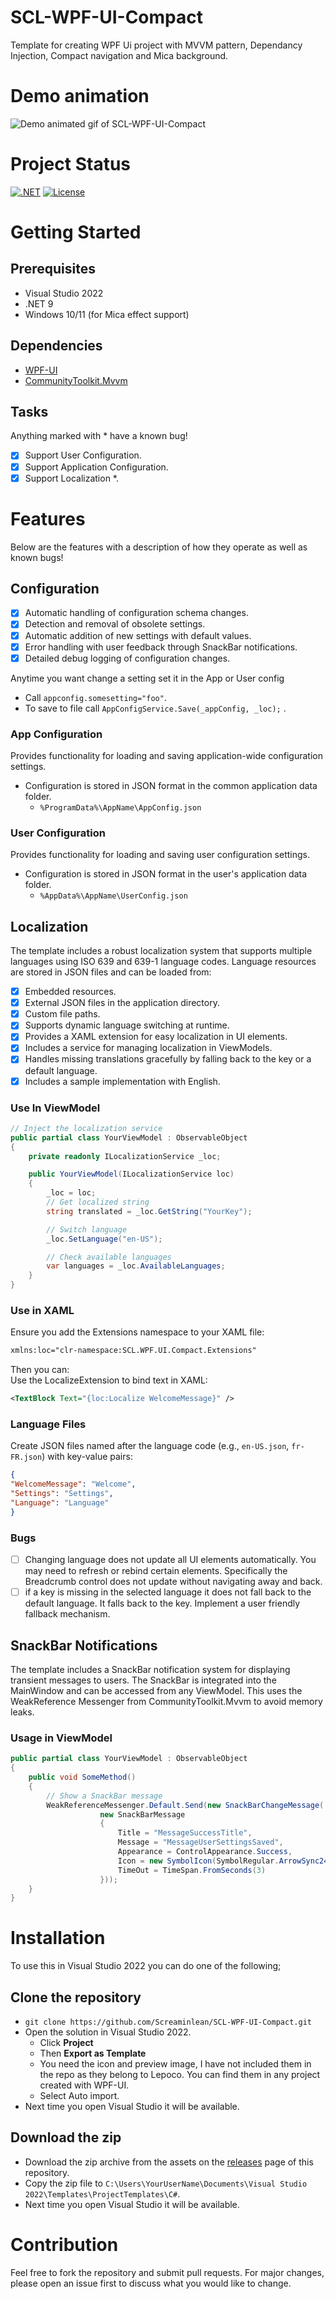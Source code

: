 # SCL-WPF-UI-Compact
Template for creating WPF Ui project with MVVM pattern, Dependancy Injection, Compact navigation and Mica background.
# Demo animation

![Demo animated gif of SCL-WPF-UI-Compact](https://github.com/Screaminlean/SCL-WPF-UI-Compact/blob/main/Images/SCL-WPF-UI-Compact-Demo.gif)

# Project Status
[![.NET](https://img.shields.io/badge/.NET-9-512BD4)]()
[![License](https://img.shields.io/badge/License-MIT-blue.svg)]()

# Getting Started
## Prerequisites
- Visual Studio 2022
- .NET 9
- Windows 10/11 (for Mica effect support)

## Dependencies
- [WPF-UI](https://github.com/lepoco/wpfui)
- [CommunityToolkit.Mvvm](https://learn.microsoft.com/en-us/dotnet/communitytoolkit/mvvm/)

## Tasks
Anything marked with * have a known bug!
- [x] Support User Configuration.
- [x] Support Application Configuration.
- [x] Support Localization *.

# Features
Below are the features with a description of how they operate as well as known bugs!

## Configuration
- [x] Automatic handling of configuration schema changes.
- [x] Detection and removal of obsolete settings.
- [x] Automatic addition of new settings with default values.
- [x] Error handling with user feedback through SnackBar notifications.
- [x] Detailed debug logging of configuration changes.

Anytime you want change a setting set it in the App or User config 
- Call `appconfig.somesetting="foo"`.
- To save to file call `AppConfigService.Save(_appConfig, _loc);` .

### App Configuration
Provides functionality for loading and saving application-wide configuration settings. 
- Configuration is stored in JSON format in the common application data folder.
  - `%ProgramData%\AppName\AppConfig.json`
  
### User Configuration
Provides functionality for loading and saving user configuration settings.
- Configuration is stored in JSON format in the user's application data folder.
  - `%AppData%\AppName\UserConfig.json`
  
## Localization
The template includes a robust localization system that supports multiple languages using ISO 639 and 639-1 language codes. Language resources are stored in JSON files and can be loaded from:
- [x] Embedded resources.
- [x] External JSON files in the application directory.
- [x] Custom file paths.
- [x] Supports dynamic language switching at runtime.
- [x] Provides a XAML extension for easy localization in UI elements.
- [x] Includes a service for managing localization in ViewModels.
- [x] Handles missing translations gracefully by falling back to the key or a default language.
- [x] Includes a sample implementation with English.

### Use In ViewModel
```csharp
// Inject the localization service 
public partial class YourViewModel : ObservableObject
{ 
    private readonly ILocalizationService _loc;

    public YourViewModel(ILocalizationService loc)
    {
        _loc = loc;
        // Get localized string
        string translated = _loc.GetString("YourKey");

        // Switch language
        _loc.SetLanguage("en-US");

        // Check available languages
        var languages = _loc.AvailableLanguages;
    }
}
```

### Use in XAML
Ensure you add the Extensions namespace to your XAML file:
```xml
xmlns:loc="clr-namespace:SCL.WPF.UI.Compact.Extensions"
```
Then you can:\
Use the LocalizeExtension to bind text in XAML:
```xml
<TextBlock Text="{loc:Localize WelcomeMessage}" />
```

### Language Files
Create JSON files named after the language code (e.g., `en-US.json`, `fr-FR.json`) with key-value pairs:
```json
{ 
"WelcomeMessage": "Welcome", 
"Settings": "Settings", 
"Language": "Language" 
}
```
### Bugs
- [ ] Changing language does not update all UI elements automatically. You may need to refresh or rebind certain elements. Specifically the Breadcrumb control does not update without navigating away and back.
- [ ] if a key is missing in the selected language it does not fall back to the default language. It falls back to the key. Implement a user friendly fallback mechanism.

## SnackBar Notifications
The template includes a SnackBar notification system for displaying transient messages to users. The SnackBar is integrated into the MainWindow and can be accessed from any ViewModel.
This uses the WeakReference Messenger from CommunityToolkit.Mvvm to avoid memory leaks.

### Usage in ViewModel
```csharp
public partial class YourViewModel : ObservableObject
{ 
    public void SomeMethod()
    {
        // Show a SnackBar message
        WeakReferenceMessenger.Default.Send(new SnackBarChangeMessage(
                    new SnackBarMessage
                    {
                        Title = "MessageSuccessTitle",
                        Message = "MessageUserSettingsSaved",
                        Appearance = ControlAppearance.Success,
                        Icon = new SymbolIcon(SymbolRegular.ArrowSync24),
                        TimeOut = TimeSpan.FromSeconds(3)
                    }));
    }
}
```

# Installation
To use this in Visual Studio 2022 you can do one of the following;

## Clone the repository
- `git clone https://github.com/Screaminlean/SCL-WPF-UI-Compact.git`
- Open the solution in Visual Studio 2022.
  - Click **Project**
  - Then **Export as Template** 
  - You need the icon and preview image, I have not included them in the repo as they belong to Lepoco. You can find them in any project created with WPF-UI.
  - Select Auto import.
- Next time you open Visual Studio it will be available.

## Download the zip
- Download the zip archive from the assets on the [releases](https://github.com/Screaminlean/SCL-WPF-UI-Compact/releases/) page of this repository.
- Copy the zip file to `C:\Users\YourUserName\Documents\Visual Studio 2022\Templates\ProjectTemplates\C#`.
- Next time you open Visual Studio it will be available.

# Contribution
Feel free to fork the repository and submit pull requests. For major changes, please open an issue first to discuss what you would like to change.
